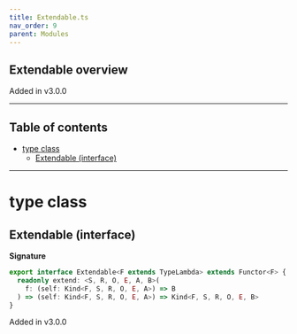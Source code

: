 ```yaml
---
title: Extendable.ts
nav_order: 9
parent: Modules
---
```


## Extendable overview

Added in v3.0.0

---

<h2 class="text-delta">Table of contents</h2>

- [type class](#type-class)
  - [Extendable (interface)](#extendable-interface)

---

# type class

## Extendable (interface)

**Signature**

```ts
export interface Extendable<F extends TypeLambda> extends Functor<F> {
  readonly extend: <S, R, O, E, A, B>(
    f: (self: Kind<F, S, R, O, E, A>) => B
  ) => (self: Kind<F, S, R, O, E, A>) => Kind<F, S, R, O, E, B>
}
```

Added in v3.0.0
